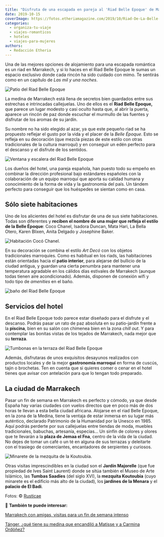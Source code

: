 ```yaml
---
title: "Disfruta de una escapada en pareja al 'Riad Belle Epoque' de Marrakech"
date: 2019-10-15
coverImage: https://fotos.etheriamagazine.com/2019/10/Riad-De-La-Belle-Epoque-Coco-Chanel.jpg
categories: 
  - organiza-tu-viaje
  - viajes-romanticos
  - hoteles
  - viajes-para-mujeres
authors: 
  - Redacción Etheria
---
```


Una de las mejores opciones de alojamiento para una escapada romántica es un riad en 
Marrakech, y si lo haces en el Riad Belle Epoque le sumas un espacio exclusivo donde 
cada rincón ha sido cuidado con mimo. Te sentirás como en un capítulo de _Las mil y una 
noches_. 

![Patio del Riad Belle Epoque](https://fotos.etheriamagazine.com/2019/10/Riad-De-La-Belle-Epoque-patio.jpg "Patio interior del Riad Belle Epoque.")

La medina de Marrakech está llena de secretos bien guardados entre sus estrechas e 
intrincadas callejuelas. Uno de ellos es el **Riad Belle Epoque,** que parece un lugar 
modesto y casi oculto hasta que, al abrir la puerta, aparece un rincón de paz donde 
escuchar el murmullo de las fuentes y disfrutar de los aromas de su jardín. 

Su nombre no ha sido elegido al azar, ya que este pequeño riad se ha propuesto reflejar 
el gusto por la vida y el placer de la _Belle Époque_. Esto se refleja en su decoración 
(que mezcla piezas de este estilo con otras tradicionales de la cultura marroquí) y en 
conseguir un edén perfecto para el descanso y el disfrute de los sentidos. 

![Ventana y escalera del Riad Belle Epoque](https://fotos.etheriamagazine.com/2019/10/Riad-De-La-Belle-Epoque-decoracion.jpg "Detalles de decoración del Riad Belle Epoque.")

Los dueños del hotel, una pareja española, han puesto todo su empeño en combinar la 
dirección profesional bajo estándares españoles con la colaboración de un equipo 
marroquí que aporta su calidad humana y conocimiento de la forma de vida y la 
gastronomía del país. Un tándem perfecto para conseguir que los huéspedes se sientan 
como en casa. 

## Sólo siete habitaciones

Uno de los alicientes del hotel es disfrutar de una de sus siete habitaciones. Todas son 
diferentes y **reciben el nombre de una mujer que refleja el estilo de la Belle 
Époque**: Coco Chanel, Isadora Duncan, Mata Hari, La Bella Otero, Karen Blixen, Anita 
Delgado y Josephine Baker. 

![Habitación Cocó Chanel.](https://fotos.etheriamagazine.com/2019/10/Riad-De-La-Belle-Epoque-Coco-Chanel.jpg "Habitación Cocó Chanel.")

En su decoración se combina el estilo _Art Decó_ con los objetos tradicionales 
marroquíes. Como es habitual en los riads, las habitaciones están orientadas hacia el 
**patio interior**, para alejarse del bullicio de la ciudad antigua, y guardan una 
cierta penumbra para mantener una temperatura agradable en los cálidos días estivales de 
Marrakech (aunque todas tienen aire acondicionado). Además, disponen de conexión wifi y 
todo tipo de _amenities_ en el baño. 

![baño del Riad Belle Epoque](https://fotos.etheriamagazine.com/2019/10/Riad-De-La-Belle-Epoque-bano.jpg "Decoración marroquí en uno de los baños.")

## Servicios del hotel

En el Riad Belle Epoque todo parece estar diseñado para el disfrute y el descanso. 
Podrás pasar un rato de paz absoluta en su patio-jardín frente a la **piscina**, bien en 
su salón con chimenea bien en la zona _chill out_. Y para contemplar las bonitas vistas 
de los tejados de Marrakech, nada mejor que su **terraza**. 

![Tumbonas en la terraza del Riad Belle Epoque](https://fotos.etheriamagazine.com/2019/10/Riad-De-La-Belle-Epoque-terraza.jpg "Terraza del Riad.")

Además, disfrutaras de unos exquisitos desayunos realizados con productos locales y de 
la mejor **gastronomía marroquí** en forma de cuscús, tajin o brochetas. Ten en cuenta 
que si quieres comer o cenar en el hotel tienes que avisar con antelación para que lo 
tengan todo preparado. 

## La ciudad de Marrakech

Pasar un fin de semana en Marrakech es perfecto y cómodo, ya que desde España hay varias 
ciudades con vuelos directos que en poco más de dos horas te llevan a esta bella ciudad 
africana. Alojarse en el riad Belle Epoque, en la zona de la Medina, tiene la ventaja de 
estar inmersa en su lugar más auténtico, declarado Patrimonio de la Humanidad por la 
Unesco en 1985. Aquí podrás perderte por sus callejuelas entre tiendas de moda, muebles 
tradicionales, babuchas, artesanía, especias… Un sinfín de colores y olores que te 
llevarán a la **plaza de Jemaa el Fna**, centro de la vida de la ciudad. No dejes de 
tomar un café o un té en alguna de sus terrazas y deleitarte con el trasiego de 
comerciantes, encantadores de serpientes y curiosos. 

![Minarete de la mezquita de la Koutoubia.](https://fotos.etheriamagazine.com/2019/10/Riad-de-la-belle-epoque-koutoubia.jpg "Minarete de la mezquita de la Koutoubia.")

Otras visitas imprescindibles en la ciudad son el **Jardín Majorelle** (que fue 
propiedad de Ives Saint Laurent) donde se sitúa también el Museo de Arte Islámico, las 
**Tumbas Saadíes** (del siglo XVI), la **mezquita Koutoubia** (cuyo minarete es el 
edificio más alto de la ciudad), los **jardines de la Menara** y el **palacio de El 
Badi**. 

Fotos: © [Rusticae](https://www.rusticae.es/hotel/riad-belle-epoque-10199) 

📌 **También te puede interesar:** 

[Marrakech con amigas, visitas para un fin de semana 
intenso](https://etheriamagazine.com/2018/12/27/viaje-de-amigas-a-marrakech/) 

[](https://etheriamagazine.com/2022/08/16/que-ver-tanger-con-amigas/)[Tánger, ¿qué tiene 
su medina que encandiló a Matisse y a Carmina 
Ordóñez?](https://etheriamagazine.com/2022/08/16/que-ver-tanger-con-amigas/)
